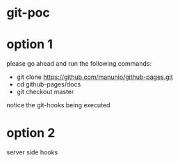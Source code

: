 # git-poc

# option 1
please go ahead and run the following commands: 

- git clone https://github.com/manunio/github-pages.git
- cd github-pages/docs
- git checkout master

notice the git-hooks being executed

# option 2
server side hooks
